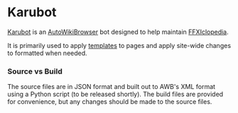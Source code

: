 # Karubot

[Karubot](http://ffxiclopedia.wikia.com/wiki/User:Karubot) is an [AutoWikiBrowser](https://en.wikipedia.org/wiki/Wikipedia:AutoWikiBrowser) bot designed to help maintain [FFXIclopedia](http://ffxiclopedia.wikia.com/).

It is primarily used to apply [templates](http://ffxiclopedia.wikia.com/wiki/Category:Templates) to pages and apply site-wide changes to formatted when needed.

### Source vs Build
The source files are in JSON format and built out to AWB's XML format using a Python script (to be released shortly). The build files are provided for convenience, but any changes should be made to the source files.
